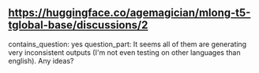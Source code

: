 ## https://huggingface.co/agemagician/mlong-t5-tglobal-base/discussions/2

contains_question: yes
question_part: It seems all of them are generating very inconsistent outputs (I'm not even testing on other languages than english). Any ideas?